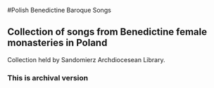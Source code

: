 #Polish Benedictine Baroque Songs

## Collection of songs from Benedictine female monasteries in Poland

Collection held by Sandomierz Archdiocesean Library.

### This is archival version

